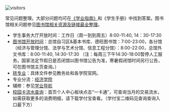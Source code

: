 ![visitors](https://visitor-badge.glitch.me/badge?page_id=rogerchenfz/XMU-Helper/tree/main/%E5%B8%B8%E8%A7%81%E9%97%AE%E9%A2%98)

常见问题整理。大部分问题均可在[《学业指南》](https://github.com/rogerchenfz/XMU-Helper/tree/main/%E5%AD%A6%E6%A0%A1%E6%96%87%E4%BB%B6/%E5%AD%A6%E4%B8%9A%E5%AF%BC%E8%88%AA)和《学生手册》中找到答案。图书馆相关问题参见[图书馆相关资源及链接最全整理](https://github.com/rogerchenfz/XMU-Helper/blob/main/%E5%9B%BE%E4%B9%A6%E9%A6%86/README.md)。

- 学生事务大厅开放时间：工作日（周一到到周五）8:00-11:40, 14：30-17:30
- [图书馆开放时间](https://library.xmu.edu.cn/fw/tsjy/kfsj.htm)：总馆自习区&基本书库、德旺图书馆：7:00-23:00，各分馆（经济与管理分馆、法学与艺术分馆、信息工程分馆）：8:00-22:00，总馆外文书库：8:00-11:40, 14:30-17:30 （注：每周三下午14:30-18:00暂停人工服务。国家法定节假日是否闭馆以图书馆公告为准，寒暑假闭馆时间另行公告，可在图书馆主页查询。）
- [转专业](https://www.zhihu.com/question/398236373/answer/1397595523)：具体文件参见教务处和各学院官网。
- 专业分流：[经济学院](https://www.zhihu.com/question/330271685/answer/989731244)
- 辅修：参见[学业导航](https://github.com/rogerchenfz/XMU-Helper/tree/main/%E5%AD%A6%E6%A0%A1%E6%96%87%E4%BB%B6/%E5%AD%A6%E4%B8%9A%E5%AF%BC%E8%88%AA)
- [校园卡流水查询](http://i.xmu.edu.cn/EIP/user/index.htm)：首页个人中心板块点击“一卡通”，可查询当月的交易流水，如需获取更多的消费明细，请下载学付宝查看。（学付宝二维码见查询查询入口最下方）
